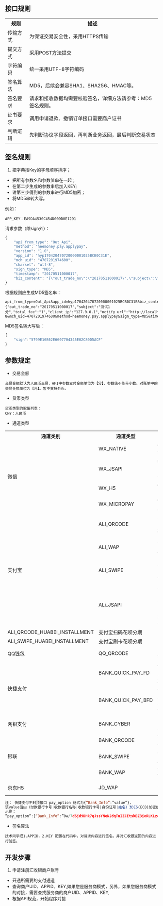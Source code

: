 ## 接口规则

<table data-hy-role="doctbl">
    <tr>
        <th>规则</th>
        <th>描述</th>   
    </tr>
    <tr>
        <td>传输方式</td>
        <td>为保证交易安全性，采用HTTPS传输</td>
    </tr>
    <tr>
        <td>提交方式</td>
        <td>采用POST方法提交</td>
    </tr>
    <tr>
        <td>字符编码</td>
        <td>统一采用UTF-8字符编码</td>
    </tr>
    <tr>
        <td>签名算法</td>
        <td>MD5，后续会兼容SHA1、SHA256、HMAC等。</td>
    </tr>
    <tr>
        <td>签名要求</td>
        <td>请求和接收数据均需要校验签名，详细方法请参考：MD5签名规则。</td>
    </tr>
    <tr>
        <td>证书要求</td>
        <td>调用申请退款、撤销订单接口需要商户证书</td>
    </tr>
    <tr>
        <td>判断逻辑</td>
        <td>先判断协议字段返回，再判断业务返回，最后判断交易状态</td>
    </tr>
</table>

## 签名规则

1. 把字典按Key的字母顺序排序；
- 把所有参数名和参数值串在一起；
- 在第二步生成的参数串后加入KEY;
- 讲第三步得到的参数串进行MD5加密；
- 将MD5串转大写。


例如：
```
APP_KEY：EA9DA4530C454D009D0E1291
```

请求参数（除sign外）：
```javascript
{
    "api_from_type": "Out_Api",
    "method": "heemoney.pay.applypay",
    "version": "1.0",
    "app_id": "hyp170420470720000001025BCB0C31E",
    "mch_uid": "4707201974600",
    "charset": "utf-8",
    "sign_type": "MD5",
    "timestamp": "20170511000017",
    "biz_content": "{\"out_trade_no\":\"20170511000017\",\"subject\":\"测试1分\",\"total_fee\":\"1\",\"client_ip\":\"127.0.0.1\",\"notify_url\":\"http://localhost/TestMergepay/Api/RecNotifyUrl.aspx\",\"return_url\":\"http://localhost/TestMergepay/Api/RecReturnUrl.aspx\",\"channel_type\":\"100\"}"
}
```

根据规则应生成MD5签名串：
```text
api_from_type=Out_Api&app_id=hyp170420470720000001025BCB0C31E&biz_content={"out_trade_no":"20170511000017","subject":"测试1分","total_fee":"1","client_ip":"127.0.0.1","notify_url":"http://localhost/TestMergepay/Api/RecNotifyUrl.aspx","return_url":"http://localhost/TestMergepay/Api/RecReturnUrl.aspx","channel_type":"100"}&charset=utf-8&mch_uid=4707201974600&method=heemoney.pay.applypay&sign_type=MD5&timestamp=20170511000017&version=1.0&key=EA9DA4530C454D009D0E1291
```

MD5签名转大写后：

```javascript
{
    "sign":"5799E16B62E6607704345E02C80D5ACF"
}
```



## 参数规定

- 交易金额
```text
交易金额默认为人民币交易，API中参数支付金额单位为【分】，参数值不能带小数。对账单中的交易金额单位为【元】。暂不支持外币。
```

- 货币类型
```text
货币类型的取值列表：
CNY：人民币
```

- 通道类型

<table data-hy-role="doctbl">
    <tr>
        <th>通道类别</th>
        <th>通道类型</th>
        <th>含义</th>
    </tr>
    <tr>
        <td rowspan="4">微信</td>
        <td>WX_NATIVE</td>
        <td>微信扫码</td>
    </tr>
    <tr>
        <td>WX_JSAPI</td>
        <td>微信公众号</td>
    </tr>
    <tr>
        <td>WX_H5</td>
        <td>微信H5</td>
    </tr>
    <tr>
        <td>WX_MICROPAY</td>
        <td>微信刷卡</td>
    </tr>
    <tr>
        <td rowspan="4">支付宝</td>
        <td>ALI_QRCODE</td>
        <td>支付宝扫码</td>
    </tr>
    <tr>
        <td>ALI_WAP</td>
        <td>支付宝WAP</td>
    </tr>
    <tr>
        <td>ALI_SWIPE</td>
        <td>支付宝刷卡</td>
    </tr>
    <tr>
        <td>ALi_JSAPI</td>
        <td>支付宝服务窗/生活号</td>
    </tr>
    <tr>
        <td>ALI_QRCODE_HUABEI_INSTALLMENT</td>
        <td>支付宝扫码花呗分期</td>
    </tr>
    <tr>
        <td>ALI_SWIPE_HUABEI_INSTALLMENT</td>
        <td>支付宝刷卡花呗分期</td>
    </tr>
    <tr>
        <td>QQ钱包</td>
        <td>QQ_QRCODE</td>
        <td>QQ扫码</td>
    </tr>
    <tr>
        <td rowspan="2">快捷支付</td>
        <td>BANK_QUICK_PAY_FD</td>
        <td>快捷支付封顶</td>
    </tr>
    <tr>
        <td>BANK_QUICK_PAY_BFD</td>
        <td>快捷支付不封顶</td>
    </tr>
    <tr>
        <td>网银支付</td>
        <td>BANK_CYBER</td>
        <td>网银支付</td>
    </tr>
    <tr>
        <td rowspan="3">银联</td>
        <td>BANK_QRCODE</td>
        <td>银联扫码</td>
    </tr>
    <tr>
        <td>BANK_SWIPE</td>
        <td>银联刷卡</td>
    </tr>
    <tr>
        <td>BANK_WAP</td>
        <td>银联WAP</td>
    </tr>
    <tr>
        <td>京东H5</td>
        <td>JD_WAP</td>
        <td>京东H5</td>
    </tr>
</table>


```javascript
注： 快捷支付不封顶接口 pay_option 格式为{“Bank_Info”:”value”}，
该value值由（付款银行卡号|收款银行名称|收款银行卡号|身份证号|姓名）3DES(ECB)加密组成。
示例：
”pay_option”:{“Bank_Info”:”0w/7dSjd9DHk7qJssYNeN2dqTuIZCEtskBZ3ioRLKLzcKLQfYyTYwnshoEXqKaLsDhkOyFjD9/zdb3wbffxDybUEM5DgR7zxRSKT0+Utiqc=”}
```


- 签名算法
 ```text
技术同学把1.APPID，2.KEY 配置在代码中，对请求内容进行签名，并对汇收银返回的内容进行验签。
 ```

## 开发步骤

1. 申请注册汇收银商户账号
- 开通所需要的支付通道
- 查询商户UID、APPID、KEY,如果您是服务商模式，另外，如果您服务商模式的对接，需要查找服务商的商户UID、APPID、KEY,
- 根据API规范，开始程序对接
